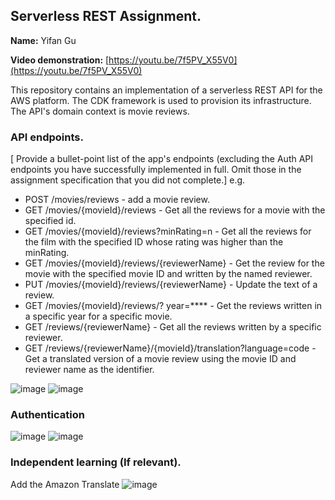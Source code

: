 ## Serverless REST Assignment.

__Name:__ Yifan Gu

__Video demonstration:__ [https://youtu.be/7f5PV_X55V0](https://youtu.be/7f5PV_X55V0)

This repository contains an implementation of a serverless REST API for the AWS platform. The CDK framework is used to provision its infrastructure. The API's domain context is movie reviews.

### API endpoints.

[ Provide a bullet-point list of the app's endpoints (excluding the Auth API endpoints you have successfully implemented in full. Omit those in the assignment specification that you did not complete.]
e.g.
 
+ POST /movies/reviews - add a movie review.
+ GET /movies/{movieId}/reviews - Get all the reviews for a movie with the specified id.
+ GET /movies/{movieId}/reviews?minRating=n - Get all the reviews for the film with the specified ID whose rating was higher than the minRating.
+ GET /movies/{movieId}/reviews/{reviewerName} - Get the review for the movie with the specified movie ID and written by the named reviewer.
+ PUT /movies/{movieId}/reviews/{reviewerName} - Update the text of a review.
+ GET /movies/{movieId}/reviews/? year=**** - Get the reviews written in a specific year for a specific movie.
+ GET /reviews/{reviewerName} - Get all the reviews written by a specific reviewer.
+ GET /reviews/{reviewerName}/{movieId}/translation?language=code - Get a translated version of a movie review using the movie ID and reviewer name as the identifier.

![image](https://github.com/YIFAN113/Distributed-Systems-Assignment1/assets/144785433/f937e7c6-62db-4996-8b96-f2f6b92a2cfc)
![image](https://github.com/YIFAN113/Distributed-Systems-Assignment1/assets/144785433/3effed3a-9230-4f3b-b7c2-73811286a8f8)



### Authentication

![image](https://github.com/YIFAN113/Distributed-Systems-Assignment1/assets/144785433/3a5e6708-207c-46c4-ab99-b56ccb3b5fd8)
![image](https://github.com/YIFAN113/Distributed-Systems-Assignment1/assets/144785433/6cbcd4b7-7689-4179-89cf-eee42d7f19a8)



### Independent learning (If relevant).

Add the Amazon Translate
![image](https://github.com/YIFAN113/Distributed-Systems-Assignment1/assets/144785433/0f87a0a4-6204-4329-b4b3-d27c3bc1a0b5)


